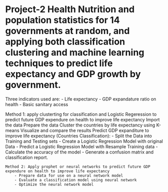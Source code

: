 # Project-2  Health Nutrition and population statistics for 14 governments at random, and applying both classification clustering and machine learning techniques to predict life expectancy and GDP growth by government. 

Three indicators used are: 
    - Life expectancy
    - GDP expandature ratio on health
    - Basic sanitary access
   
   Method 1: apply clusterting for classification and Logistic Regeression to predict future GDP expendure on health to improve life expectancy
        Import the data 
        Prepare the data
        Cluster the countries by life expectancy using K-means
        Visualize and compare the results
        Predict GDP expanditure to improve life expectancy (Countries Classification):
            - Split the Data into Training and Testing sets
            - Create a Logistic Regression Model with original Data
            - Predict a Logistic Regression Model with Resample Training data
            - Calculate the accuracy of the model
            - Generate a confusion matrix and classification report.
        
    Method 2: Apply prophet or neural networks to predict future GDP expendure on health to improve life expectancy
        - Prepare data for use on a neural network model
        - Evaluate a classification model using neural network
        - Optimize the neural network model
